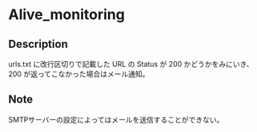 # Alive_monitoring

## Description  
urls.txt に改行区切りで記載した URL の Status が 200 かどうかをみにいき、200 が返ってこなかった場合はメール通知。

## Note  
SMTPサーバーの設定によってはメールを送信することができない。
